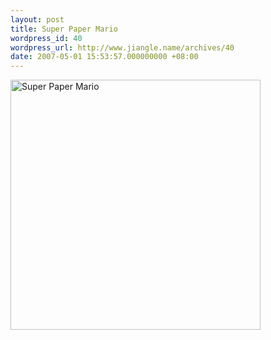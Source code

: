```yaml
---
layout: post
title: Super Paper Mario
wordpress_id: 40
wordpress_url: http://www.jiangle.name/archives/40
date: 2007-05-01 15:53:57.000000000 +08:00
---
```

<img src="http://image.com.com/gamespot/images/bigboxshots/2/933012_75574_front.jpg" title="Super Paper Mario" alt="Super Paper Mario" width="400" />
